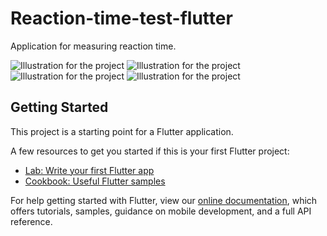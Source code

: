 # Reaction-time-test-flutter

Application for measuring reaction time.

![Illustration for the project](https://sun9-65.userapi.com/impg/Vt-_Wdqfx70Lmt0W7nt4umg0RKd5IHqqHJgvzA/gKhDGtoJfI4.jpg?size=250x528&quality=96&sign=3359b27c18d070c6271e291c66f536bc&type=album) ![Illustration for the project](https://sun9-36.userapi.com/impg/tKaZS5p1SnBb1khsjILJ-E7yJ6PwU3T6L1fHlw/5sRGRom6o9Y.jpg?size=250x528&quality=96&sign=adcb38409d48c23757cba3903babd6db&type=album) ![Illustration for the project](https://sun9-41.userapi.com/impg/jJ9Q0dZp-sAZOVxiCp-NqVP_ClRZLqYhYYBkKQ/E1zDBp2hMx8.jpg?size=250x528&quality=96&sign=700c988b04068278fef9ba561643b9e2&type=album) ![Illustration for the project](https://sun9-62.userapi.com/impg/oUDv5Tuz_RhECbrR6hOsy35CHnYrVDUDDxIMqw/A1M-nksOe2E.jpg?size=250x528&quality=96&sign=5c95666c54de75cdcbffe600368910f4&type=album) 

## Getting Started

This project is a starting point for a Flutter application.

A few resources to get you started if this is your first Flutter project:

- [Lab: Write your first Flutter app](https://flutter.dev/docs/get-started/codelab)
- [Cookbook: Useful Flutter samples](https://flutter.dev/docs/cookbook)

For help getting started with Flutter, view our
[online documentation](https://flutter.dev/docs), which offers tutorials,
samples, guidance on mobile development, and a full API reference.

